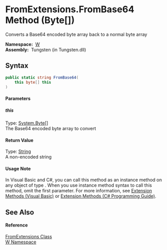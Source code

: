FromExtensions.FromBase64 Method (Byte[])
=========================================
   Converts a Base64 encoded byte array back to a normal byte array

  **Namespace:**  [W][1]  
  **Assembly:**  Tungsten (in Tungsten.dll)

Syntax
------

```csharp
public static string FromBase64(
	this byte[] this
)
```

#### Parameters

##### *this*
Type: [System.Byte][2][]  
The Base64 encoded byte array to convert

#### Return Value
Type: [String][3]  
A non-encoded string
#### Usage Note
In Visual Basic and C#, you can call this method as an instance method on any object of type . When you use instance method syntax to call this method, omit the first parameter. For more information, see [Extension Methods (Visual Basic)][4] or [Extension Methods (C# Programming Guide)][5].

See Also
--------

#### Reference
[FromExtensions Class][6]  
[W Namespace][1]  

[1]: ../README.md
[2]: http://msdn.microsoft.com/en-us/library/yyb1w04y
[3]: http://msdn.microsoft.com/en-us/library/s1wwdcbf
[4]: http://msdn.microsoft.com/en-us/library/bb384936.aspx
[5]: http://msdn.microsoft.com/en-us/library/bb383977.aspx
[6]: README.md